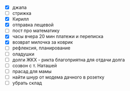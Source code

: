 - [x] джапа
- [ ] стрижка 
- [x] Кирилл
- [x] отправка лещевой
- [ ] пост про математику
- [x] часы вчера 20 мин платежи и переписка
- [x] возврат милочка за коврик
- [ ] рефлексия, планирование
- [ ] оладушки 
- [ ] долги ЖКХ - рикта благоприятна для отдачи долга
- [ ] созвон с т. Наташей 
- [ ] прасад для мамы
- [ ] найти шнур от модема дачного в розетку
- [ ] убрать склад